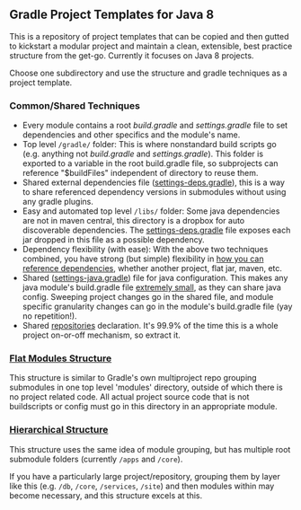 ## Gradle Project Templates for Java 8

This is a repository of project templates that can be copied and then gutted to kickstart a modular project 
and maintain a clean, extensible, best practice structure from the get-go. Currently it focuses on Java 8 projects.

Choose one subdirectory and use the structure and gradle techniques as a project template.

### Common/Shared Techniques
* Every module contains a root *build.gradle* and *settings.gradle* file to set dependencies and other specifics and the module's name.
* Top level `/gradle/` folder: This is where nonstandard build scripts go (e.g. anything not *build.gradle* and *settings.gradle*).
  This folder is exported to a variable in the root build.gradle file, so subprojects can reference "$buildFiles" independent of directory to reuse them.
* Shared external dependencies file ([settings-deps.gradle](flatmodules/gradle/settings-deps.gradle)), this is a way to share referenced 
  dependency versions in submodules without using any gradle plugins.
* Easy and automated top level `/libs/` folder: Some java dependencies are not in maven central, this directory is a dropbox for auto discoverable dependencies.
  The [settings-deps.gradle](flatmodules/gradle/settings-deps.gradle#L63-L67) file exposes each jar dropped in this file as a possible dependency.
* Dependency flexibility (with ease): With the above two techniques combined, you have strong (but simple)
  flexibility in [how you can reference dependencies](flatmodules/modules/app-simpleapp/build.gradle#L5-L15), whether another project, flat jar, maven, etc.
* Shared ([settings-java.gradle](flatmodules/gradle/settings-java.gradle)) file for java configuration. This makes any java module's build.gradle file
  [extremely small](flatmodules/modules/app-simpleapp/build.gradle#L1), as they can share java config. Sweeping project changes go in the shared file, and
  module specific granularity changes can go in the module's build.gradle file (yay no repetition!).
* Shared [repositories](flatmodules/gradle/settings-repos.gradle) declaration. It's 99.9% of the time this is a whole project on-or-off mechanism, so extract it.


### [Flat Modules Structure](flatmodules/)

This structure is similar to Gradle's own multiproject repo grouping submodules in one top level 'modules' directory, outside of 
which there is no project related code. All actual project source code that is not buildscripts or config must go in this 
directory in an appropriate module.

### [Hierarchical Structure](hierarchical/)

This structure uses the same idea of module grouping, but has multiple root submodule folders (currently `/apps` and `/core`).

If you have a particularly large project/repository, grouping them by layer like this (e.g. `/db`, `/core`, `/services`, `/site`) and then 
modules within may become necessary, and this structure excels at this.
